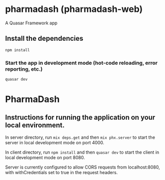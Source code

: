 # pharmadash (pharmadash-web)

A Quasar Framework app

## Install the dependencies

```bash
npm install
```

### Start the app in development mode (hot-code reloading, error reporting, etc.)

```bash
quasar dev
```

# PharmaDash

## Instructions for running the application on your local environment.

In server directory, run `mix deps.get` and then `mix phx.server` to start the server in local development mode on port 4000.

In client directory, run `npm install` and then `quasar dev` to start the client in local development mode on port 8080.

Server is currently configured to allow CORS requests from localhost:8080, with withCredentials set to true in the request headers.
